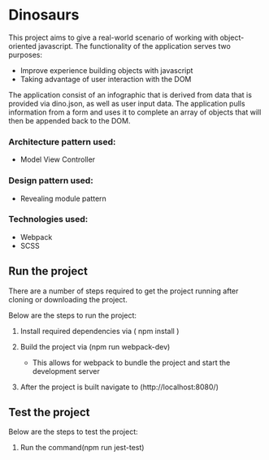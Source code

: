 # Dinosaurs

This project aims to give a real-world scenario of working with object-oriented javascript.
The functionality of the application serves two purposes:
- Improve experience building objects with javascript
- Taking advantage of user interaction with the DOM

The application consist of an infographic that is derived from data that is provided via dino.json, as well as user input data.
The application pulls information from a form and uses it to complete an array of objects that will then be appended back to the DOM.


### Architecture pattern used:
- Model View Controller

### Design pattern used:
- Revealing module pattern

### Technologies used:
- Webpack
- SCSS

## Run the project

There are a number of steps required to get the project running after cloning or downloading the project.

Below are the steps to run the project:

1. Install required dependencies via ( npm install )

2. Build the project via (npm run webpack-dev)
    - This allows for webpack to bundle the project and start the development server

3. After the project is built navigate to (http://localhost:8080/)

## Test the project

Below are the steps to test the project:

1. Run the command(npm run jest-test)